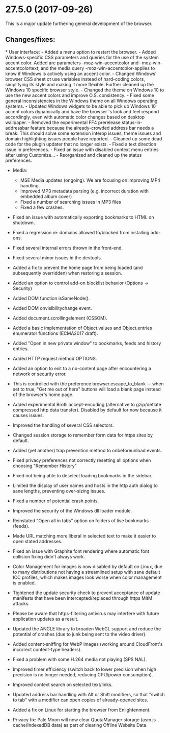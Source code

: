 <h1>27.5.0 (2017-09-26)</h1>
This is a major update furthering general development of the browser.
<h2>Changes/fixes:</h2>
* User interface:
  - Added a menu option to restart the browser.
  - Added Windows-specific CSS parameters and queries for the use of the system accent color. Added are parameters -moz-win-accentcolor and -moz-win-accentcolortext, and the media query -moz-win-accentcolor-applies to know if Windows is actively using an accent color.
  - Changed Windows' browser CSS sheet ot use variables instead of hard-coding colors, simplifying its style and making it more flexible. Further cleaned up the Windows 10 specific browser style.
  - Changed the theme on Windows 10 to use the new accent colors and improve O.S. consistency.
  - Fixed some general inconsistencies in the Windows theme on all Windows operating systems.
  - Updated Windows widgets to be able to pick up Windows 10 accent colors dynamically and have the browser 's look and feel respond accordingly, even with automatic color changes based on desktop wallpaper.
  - Removed the experimental FF4 prerelease status-in-addressbar feature because the already-crowded address bar needs a break. This should solve some extension interop issues, theme issues and domain highlighting issues people have reported.
  - Cleaned up some dead code for the plugin updater that no longer exists.
  - Fixed a text direction issue in preferences.
  - Fixed an issue with disabled context menu entries after using Customize...
  - Reorganized and cleaned up the status preferences.

* Media:
  - MSE Media updates (ongoing). We are focusing on improving MP4 handling.
  - Improved MP3 metadata parsing (e.g. incorrect duration with embedded album cover)
  - Fixed a number of searching issues in MP3 files
  - Fixed a few crashes.

* Fixed an issue with automatically exporting bookmarks to HTML on shutdown.
* Fixed a regression re: domains allowed to/blocked from installing add-ons.
* Fixed several internal errors thrown in the front-end.
* Fixed several minor issues in the devtools.
* Added a fix to prevent the home page from being loaded (and subsequently overridden) when restoring a session.
* Added an option to control add-on blocklist behavior (Options -> Security)
* Added DOM function isSameNode().
* Added DOM onvisibilitychange event.
* Added document.scrollingelement (CSSOM).
* Added a basic implementation of Object.values and Object.entries enumerator functions (ECMA2017 draft).
* Added "Open in new private window" to bookmarks, feeds and history entries.
* Added HTTP request method OPTIONS.
* Added an option to exit to a no-content page after encountering a network or security error.
* This is controlled with the preference browser.escape_to_blank -- when set to true, "Get me out of here" buttons will load a blank page instead of the browser's home page.
* Added experimental Brotli accept-encoding (alternative to gzip/deflate compressed http data transfer). Disabled by default for now because it causes issues.
* Improved the handling of several CSS selectors.
* Changed session storage to remember form data for https sites by default.
* Added (yet another) trap prevention method to onbeforeunload events.
* Fixed privacy preferences not correctly resetting all options when choosing "Remember History"
* Fixed not being able to deselect loading bookmarks in the sidebar.
* Limited the display of user names and hosts in the http auth dialog to sane lengths, preventing over-sizing issues.
* Fixed a number of potential crash points.
* Improved the security of the Windows dll loader module.
* Reinstated "Open all in tabs" option on folders of live bookmarks (feeds).
* Made URL matching more liberal in selected text to make it easier to open stated addresses.
* Fixed an issue with Graphite font rendering where automatic font collision fixing didn't always work.
* Color Management for images is now disabled by default on Linux, due to many distributions not having a streamlined setup with sane default ICC profiles, which makes images look worse when color management is enabled.
* Tightened the update security check to prevent acceptance of update manifests that have been intercepted/replaced through https MitM attacks.
* Please be aware that https-filtering antivirus may interfere with future application updates as a result.
* Updated the ANGLE library to broaden WebGL support and reduce the potential of crashes (due to junk being sent to the video driver).
* Added content-sniffing for WebP images (working around CloudFront's incorrect content-type headers).
* Fixed a problem with some H.264 media not playing (SPS NAL).
* Improved timer efficiency (switch back to lower precision when high precision is no longer needed, reducing CPU/power consumption).
* Improved context search on selected text/links.
* Updated address bar handling with Alt or Shift modifiers, so that "switch to tab" with a modifier can open copies of already-opened sites.
* Added a fix on Linux for starting the browser from Enlightenment.
* Privacy fix: Pale Moon will now clear QuotaManager storage (asm.js cache/IndexedDB data) as part of clearing Offline Website Data.